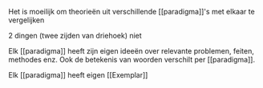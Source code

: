 Het is moeilijk om theorieën uit verschillende [[paradigma]]'s met elkaar te vergelijken

2 dingen (twee zijden van driehoek) niet 

Elk [[paradigma]] heeft zijn eigen ideeën over relevante problemen, feiten, methodes enz.
Ook de betekenis van woorden verschilt per [[paradigma]].

Elk [[paradigma]] heeft eigen [[Exemplar]]


